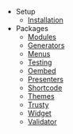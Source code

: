 - Setup
    - [Installation](/docs/master/installation)
- Packages
    - [Modules](/docs/master/modules)
    - [Generators](/docs/master/generators)
    - [Menus](/docs/master/menus)
    - [Testing](/docs/master/testing)
    - [Oembed](/docs/master/oembed)
    - [Presenters](/docs/master/presenters)
    - [Shortcode](/docs/master/shortcode)
    - [Themes](/docs/master/themes)
    - [Trusty](/docs/master/trusty)
    - [Widget](/docs/master/widget)
    - [Validator](/docs/master/validator)